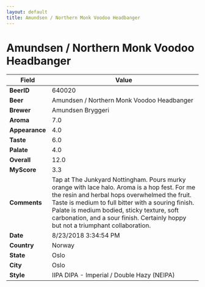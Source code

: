 ```yaml
---
layout: default
title: Amundsen / Northern Monk Voodoo Headbanger
---
```


# Amundsen / Northern Monk Voodoo Headbanger

| Field         | Value     |
|---------------|-----------|
| **BeerID** | 640020 |
| **Beer** | Amundsen / Northern Monk Voodoo Headbanger |
| **Brewer** | Amundsen Bryggeri |
| **Aroma** | 7.0 |
| **Appearance** | 4.0 |
| **Taste** | 6.0 |
| **Palate** | 4.0 |
| **Overall** | 12.0 |
| **MyScore** | 3.3 |
| **Comments** | Tap at The Junkyard Nottingham. Pours murky orange with lace halo. Aroma is a hop fest. For me the resin and herbal hops overwhelmed the fruit. Taste is medium to full bitter with a souring finish. Palate is medium bodied, sticky texture, soft carbonation, and a sour finish. Certainly hoppy but not a triumphant collaboration. |
| **Date** | 8/23/2018 3:34:54 PM |
| **Country** | Norway |
| **State** | Oslo |
| **City** | Oslo |
| **Style** | IIPA DIPA - Imperial / Double Hazy (NEIPA) |
